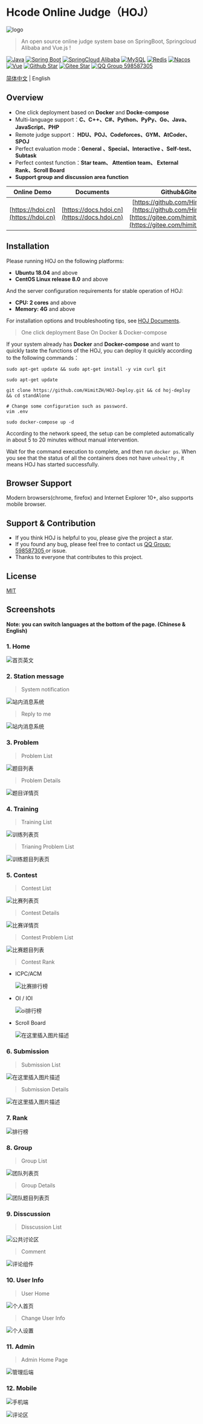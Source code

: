 # Hcode Online Judge（HOJ）

![logo](./logo.png)

> An open source online judge system base on SpringBoot, Springcloud Alibaba and Vue.js !

[![Java](https://img.shields.io/badge/Java-1.8-informational)](http://openjdk.java.net/)
[![Spring Boot](https://img.shields.io/badge/Spring%20Boot-2.2.6.RELEASE-success)](https://spring.io/projects/spring-boot)
[![SpringCloud Alibaba](https://img.shields.io/badge/Spring%20Cloud%20Alibaba-2.2.1.RELEASE-success)](https://spring.io/projects/spring-cloud-alibaba)
[![MySQL](https://img.shields.io/badge/MySQL-8.0.19-blue)](https://www.mysql.com/)
[![Redis](https://img.shields.io/badge/Redis-5.0.9-red)](https://redis.io/)
[![Nacos](https://img.shields.io/badge/Nacos-1.4.2-%23267DF7)](https://github.com/alibaba/nacos)
[![Vue](https://img.shields.io/badge/Vue-2.6.11-success)](https://cn.vuejs.org/)
[![Github Star](https://img.shields.io/github/stars/HimitZH/HOJ?style=social)](https://github.com/HimitZH/HOJ)
[![Gitee Star](https://gitee.com/himitzh0730/hoj/badge/star.svg)](https://gitee.com/himitzh0730/hoj)
[![QQ Group 598587305](https://img.shields.io/badge/QQ%20Group-598587305-blue)](https://qm.qq.com/cgi-bin/qm/qr?k=WWGBZ5gfDiBZOcpNvM8xnZTfUq7BT4Rs&jump_from=webapi)

[简体中文](./README.md) | English

## Overview

- One click deployment based on **Docker** and **Docke-compose**
- Multi-language support：**C、C++、C#、Python、PyPy、Go、Java、JavaScript、PHP**
- Remote judge support： **HDU、POJ、Codeforces、GYM、AtCoder、SPOJ**
- Perfect evaluation mode：**General 、Special、Interactive 、Self-test、Subtask**
- Perfect contest function：**Star team、 Attention team、 External Rank、Scroll Board**
- **Support group and discussion area function**

|            Online Demo             |                Documents                 |               Github&Gitee               | QQ Group  |
| :--------------------------------: | :--------------------------------------: | :--------------------------------------: | :-------: |
| [https://hdoi.cn](https://hdoi.cn) | [https://docs.hdoi.cn](https://docs.hdoi.cn) | [https://github.com/HimitZH/HOJ](https://github.com/HimitZH/HOJ)  [https://gitee.com/himitzh0730/hoj](https://gitee.com/himitzh0730/hoj) | 598587305 |

## Installation

Please running HOJ on the following platforms:

- **Ubuntu 18.04** and above
- **CentOS Linux release 8.0** and above

And the server configuration requirements for stable operation of HOJ:

- **CPU:  2 cores** and above
- **Memory:  4G** and above

For installation options and troubleshooting tips, see [HOJ Documents](https://docs.hdoi.cn/deploy/docker).



> One click deployment Base On Docker & Docker-compose

If your system already has **Docker** and **Docker-compose** and want to quickly taste the functions of the HOJ, you can deploy it quickly according to the following commands：

```shell
sudo apt-get update && sudo apt-get install -y vim curl git

sudo apt-get update

git clone https://github.com/HimitZH/HOJ-Deploy.git && cd hoj-deploy && cd standAlone

# Change some configuration such as password.
vim .env

sudo docker-compose up -d
```

According to the network speed, the setup can be completed automatically in about 5 to 20 minutes without manual intervention.

Wait for the command execution to complete, and then run `docker ps`. When you see that the status of all the containers does not have `unhealthy` , it means HOJ has started successfully.

## Browser Support

Modern browsers(chrome, firefox) and Internet Explorer 10+, also supports mobile browser.

## Support & Contribution

- If you think HOJ is helpful to you, please give the project a star.
- If you found any bug, please feel free to contact us [QQ Group: 598587305 ](https://qm.qq.com/cgi-bin/qm/qr?k=WWGBZ5gfDiBZOcpNvM8xnZTfUq7BT4Rs&jump_from=webapi) or issue.
- Thanks to everyone that contributes to this project.

## License

[MIT](http://opensource.org/licenses/MIT)

## Screenshots

**Note: you can switch languages at the bottom of the page.  (Chinese & English)**

### 1. Home

![首页英文](https://cdn.jsdelivr.net/gh/HimitZH/HOJ/docs/docs/.vuepress/public/f6792ddc05f34527bdf744fa4d6d5c88.png)

### 2. Station message

> System notification

![站内消息系统](https://cdn.jsdelivr.net/gh/HimitZH/HOJ/docs/docs/.vuepress/public/a1a83ff01be84406954537e2ab78d999.png)

>Reply to me

![站内消息系统](https://cdn.jsdelivr.net/gh/HimitZH/HOJ/docs/docs/.vuepress/public/513e7e37f52f48518c2fa1bf14eeea99.png)

### 3. Problem

> Problem List

![题目列表](https://cdn.jsdelivr.net/gh/HimitZH/HOJ/docs/docs/.vuepress/public/d9ba009c757d48b590debe3a409c571f.png)



> Problem Details

![题目详情页](https://cdn.jsdelivr.net/gh/HimitZH/HOJ/docs/docs/.vuepress/public/9f872dc1974f45c389e084f0e31a5217.png)

### 4. Training

> Training List

![训练列表页](https://cdn.jsdelivr.net/gh/HimitZH/HOJ/docs/docs/.vuepress/public/58ac74824fcf4963810beea7ba1203b9.png)

> Trianing Problem List

![训练题目列表页](https://cdn.jsdelivr.net/gh/HimitZH/HOJ/docs/docs/.vuepress/public/b366a6a628984995b57a49c565a2ec47.png)

### 5.  Contest

> Contest List

![比赛列表页](https://cdn.jsdelivr.net/gh/HimitZH/HOJ/docs/docs/.vuepress/public/00a0438a576d43edbab676b829a38922.png)



> Contest Details

![比赛详情页](https://cdn.jsdelivr.net/gh/HimitZH/HOJ/docs/docs/.vuepress/public/50026bde6dd64cd5929b38f8ecc6e72e.png)

> Contest Problem List

![比赛题目列表](https://cdn.jsdelivr.net/gh/HimitZH/HOJ/docs/docs/.vuepress/public/8646fc212b5c47e9b35e60634cfc8d6a.png)

> Contest  Rank

- ICPC/ACM 

  ![比赛排行榜](https://cdn.jsdelivr.net/gh/HimitZH/HOJ/docs/docs/.vuepress/public/c50140e3b73d482d82ca6f13f47aa080.png)



- OI / IOI

  ![oi排行榜](https://cdn.jsdelivr.net/gh/HimitZH/HOJ/docs/docs/.vuepress/public/67f6262854bb44efa70c374f1f156166.png)




- Scroll Board

  ![在这里插入图片描述](https://cdn.jsdelivr.net/gh/HimitZH/HOJ/docs/docs/.vuepress/public/8f8258babd3f43f78802144e7ecf18fe.png)

### 6. Submission

> Submission List

![在这里插入图片描述](https://cdn.jsdelivr.net/gh/HimitZH/HOJ/docs/docs/.vuepress/public/20210609213021223.png)

> Submission Details

![在这里插入图片描述](https://cdn.jsdelivr.net/gh/HimitZH/HOJ/docs/docs/.vuepress/public/4256087c5363478d9d4ff4631ebc178e.png)

### 7. Rank

![排行榜](https://cdn.jsdelivr.net/gh/HimitZH/HOJ/docs/docs/.vuepress/public/407ad16361f34b44a282b07af68825e0.png)

### 8. Group

> Group List

![团队列表页](https://cdn.jsdelivr.net/gh/HimitZH/HOJ/docs/docs/.vuepress/public/7988504326c843ef94e937a2b4f32f03.png)

> Group Details

![团队题目列表页](https://cdn.jsdelivr.net/gh/HimitZH/HOJ/docs/docs/.vuepress/public/2c05e44f5a464381b9a357aff37b0086.png)



### 9. Disscussion

> Disscussion List

![公共讨论区](https://cdn.jsdelivr.net/gh/HimitZH/HOJ/docs/docs/.vuepress/public/20210513134216723.png)



> Comment

![评论组件](https://cdn.jsdelivr.net/gh/HimitZH/HOJ/docs/docs/.vuepress/public/20210513142826730.png)

### 10. User Info

> User Home

![个人首页](https://cdn.jsdelivr.net/gh/HimitZH/HOJ/docs/docs/.vuepress/public/7d3e99dbc6fe4739a0720fcc019b2b6e.png)



> Change User Info

![个人设置](https://cdn.jsdelivr.net/gh/HimitZH/HOJ/docs/docs/.vuepress/public/971566eeac674d388b9f5d6064286e14.png)



### 11. Admin

> Admin Home Page

![管理后端](https://cdn.jsdelivr.net/gh/HimitZH/HOJ/docs/docs/.vuepress/public/9b9674c0f30a441bb200a32756f24d2c.png)



### 12. Mobile

![手机端](https://cdn.jsdelivr.net/gh/HimitZH/HOJ/docs/docs/.vuepress/public/c7b3648217af4899bedf7f7d804968ba.png)



![评论区](https://cdn.jsdelivr.net/gh/HimitZH/HOJ/docs/docs/.vuepress/public/20210509233845230.png)
